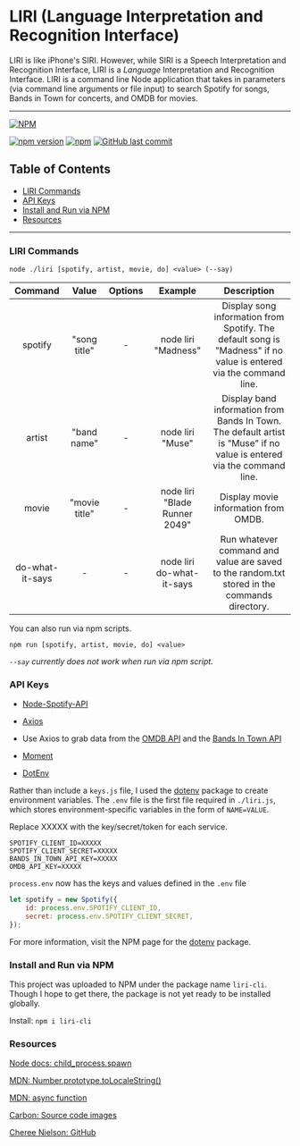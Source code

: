 # LIRI (Language Interpretation and Recognition Interface) 

LIRI is like iPhone's SIRI. However, while SIRI is a Speech Interpretation and Recognition Interface, LIRI is a _Language_ Interpretation and Recognition Interface. LIRI is a command line Node application that takes in parameters (via command line arguments or file input) to search Spotify for songs, Bands in Town for concerts, and OMDB for movies.

---------------------------
[![NPM](https://nodei.co/npm/liri-cli.png)](https://www.npmjs.com/package/liri-cli)

[![npm version](https://badge.fury.io/js/liri-cli.svg)](https://www.npmjs.com/package/liri-cli)
[![npm](https://img.shields.io/npm/dt/liri-cli.svg)](https://www.npmjs.com/package/liri-cli)
[![GitHub last commit](https://img.shields.io/github/last-commit/jeffreylowy/liri-node-app.svg)](https://github.com/jeffreylowy/liri-node-app)

## Table of Contents

- [LIRI Commands](#liri-commands)
- [API Keys](#api-keys)
- [Install and Run via NPM](#install-and-run-via-npm)
- [Resources](#resources)

---------------------------

### LIRI Commands

`node ./liri [spotify, artist, movie, do] <value> (--say)`

**Command**|**Value**|**Options**|**Example**|**Description**
:-----:|:-----:|:-----:|:-----:|:-----:
spotify|"song title"|-|node liri "Madness"|Display song information from Spotify. The default song is "Madness" if no value is entered via the command line.
artist|"band name"|-|node liri "Muse"|Display band information from Bands In Town. The default artist is "Muse" if no value is entered via the command line.
movie|"movie title"|-|node liri "Blade Runner 2049"|Display movie information from OMDB.
do-what-it-says|-|-|node liri do-what-it-says|Run whatever command and value are saved to the random.txt stored in the commands directory.

You can also run via npm scripts.

`npm run [spotify, artist, movie, do] <value>`

_`--say` currently does not work when run via npm script._

### API Keys

* [Node-Spotify-API](https://www.npmjs.com/package/node-spotify-api)

* [Axios](https://www.npmjs.com/package/axios)

* Use Axios to grab data from the [OMDB API](http://www.omdbapi.com) and the [Bands In Town API](http://www.artists.bandsintown.com/bandsintown-api)

* [Moment](https://www.npmjs.com/package/moment)

* [DotEnv](https://www.npmjs.com/package/dotenv)

Rather than include a `keys.js` file, I used the [dotenv](https://www.npmjs.com/package/dotenv) package to create environment variables. The `.env` file is the first file required in `./liri.js`, which stores environment-specific variables in the form of `NAME=VALUE`.

Replace XXXXX with the key/secret/token for each service.

```
SPOTIFY_CLIENT_ID=XXXXX
SPOTIFY_CLIENT_SECRET=XXXXX
BANDS_IN_TOWN_API_KEY=XXXXX
OMDB_API_KEY=XXXXX
```
`process.env` now has the keys and values defined in the `.env` file

```javascript
let spotify = new Spotify({
	id: process.env.SPOTIFY_CLIENT_ID,
	secret: process.env.SPOTIFY_CLIENT_SECRET,
});
```

For more information, visit the NPM page for the [dotenv](https://www.npmjs.com/package/dotenv) package.

### Install and Run via NPM

This project was uploaded to NPM under the package name `liri-cli`. Though I hope to get there, the package is not yet ready to be installed globally.

Install: `npm i liri-cli`

### Resources 

[Node docs: child_process.spawn](https://nodejs.org/api/child_process.html#child_process_child_process_spawn_command_args_options)

[MDN: Number.prototype.toLocaleString()](https://developer.mozilla.org/en-US/docs/Web/JavaScript/Reference/Global_Objects/Number/toLocaleString)

[MDN: async function](https://developer.mozilla.org/en-US/docs/Web/JavaScript/Reference/Statements/async_function)

[Carbon: Source code images](https://carbon.now.sh/)

[Cheree Nielson: GitHub](https://github.com/ChereeNielson/LIRI-Node-App)